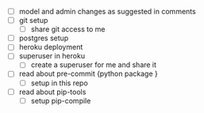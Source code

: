 - [ ] model and admin changes as suggested in comments 
- [ ] git setup 
  - [ ] share git access to me 
- [ ] postgres setup 
- [ ] heroku deployment 
- [ ] superuser in heroku 
  - [ ] create a superuser for me and share it
- [ ] read about pre-commit {python package }
  - [ ] setup in this repo 
- [ ] read about pip-tools
  - [ ] setup pip-compile 